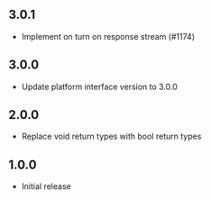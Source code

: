## 3.0.1
* Implement on turn on response stream (#1174)

## 3.0.0
* Update platform interface version to 3.0.0

## 2.0.0
* Replace void return types with bool return types

## 1.0.0
* Initial release
